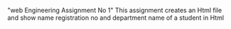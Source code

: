 
"web Engineering Assignment No 1"
This assignment creates an Html file and show name registration no and department name of a student in Html
